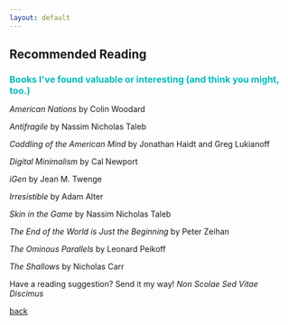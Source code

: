 ```yaml
---
layout: default
---
```


## Recommended Reading

<h1 style="color:#00BABA; font-size:16px;">Books I've found valuable or interesting (and think you might, too.)</h1>

*American Nations* by Colin Woodard

*Antifragile* by Nassim Nicholas Taleb

*Coddling of the American Mind* by Jonathan Haidt and Greg Lukianoff

*Digital Minimalism* by Cal Newport

*iGen* by Jean M. Twenge

*Irresistible* by Adam Alter

*Skin in the Game* by Nassim Nicholas Taleb

*The End of the World is Just the Beginning* by Peter Zeihan

*The Ominous Parallels* by Leonard Peikoff

*The Shallows* by Nicholas Carr

Have a reading suggestion? Send it my way!
*Non Scolae Sed Vitae Discimus*

[back](./)

